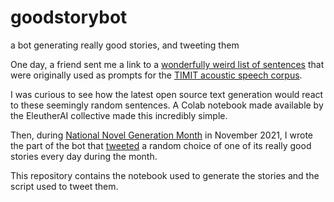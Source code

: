# goodstorybot
a bot generating really good stories, and tweeting them

One day, a friend sent me a link to a [wonderfully weird list of sentences](https://github.com/daanzu/speech-training-recorder/blob/master/prompts/timit.txt) that were originally used as prompts for the [TIMIT acoustic speech corpus](https://www.nist.gov/publications/darpa-timit-acoustic-phonetic-continuous-speech-corpus-cd-rom-timit).

I was curious to see how the latest open source text generation would react to these seemingly random sentences. A Colab notebook made available by the EleutherAI collective made this incredibly simple.

Then, during [National Novel Generation Month](https://nanogenmo.github.io/) in November 2021, I wrote the part of the bot that [tweeted](https://twitter.com/goodstorybot) a random choice of one of its really good stories every day during the month.

This repository contains the notebook used to generate the stories and the script used to tweet them.
